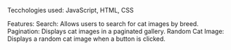 Tecchologies used: JavaScript, HTML, CSS

Features: 
Search: Allows users to search for cat images by breed.
Pagination: Displays cat images in a paginated gallery.
Random Cat Image: Displays a random cat image when a button is clicked.
